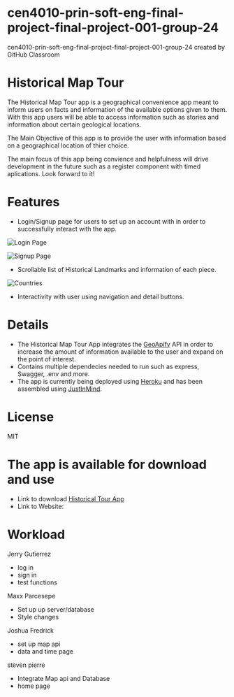 # cen4010-prin-soft-eng-final-project-final-project-001-group-24
cen4010-prin-soft-eng-final-project-final-project-001-group-24 created by GitHub Classroom

# Historical Map Tour
The Historical Map Tour app is a geographical convenience app meant to inform users on facts and information of the available options given to them. With this app users will be able to access information such as stories and information about certain geological locations. 

The Main Objective of this app is to provide the user with information based on a geographical location of thier choice.


The main focus of this app being convience and helpfulness will drive development in the future such as a register component with timed aplications. Look forward to it!

# Features
- Login/Signup page for users to set up an account with in order to successfully interact with the app.

![Login Page](./Img/Login.png)

![Signup Page](/Img/Signup.png)

- Scrollable list of Historical Landmarks and information of each piece.

![Countries](./Img/Countries.png)
- Interactivity with user using navigation and detail buttons.



# Details
- The Historical Map Tour App integrates the [GeoApify](https://www.geoapify.com/places-api) API in order to increase the amount of information available to the user and expand on the point of interest.
- Contains multiple dependecies needed to run such as express, Swagger, .env and more.
- The app is currently being deployed using [Heroku](https://developer.salesforce.com) and has been assembled using [JustInMind](https://www.justinmind.com/?k=justinmind&a=295677078132&adg=23874442871&cmp=323175791&match=e&adposition=&utm_medium=cpc&utm_source=google&utm_campaign=323175791&utm_term=justinmind_e&gad_source=1&gclid=CjwKCAiA98WrBhAYEiwA2WvhOhFfT8isVP3FyOw_0Xm1bnbZ_-3wzuYOWsIC9_ved-UaY5OIRbKXyxoC_qsQAvD_BwE).


# License
MIT

# The app is available for download and use
- Link to download [Historical Tour App](https://we.tl/t-SRgVKYx2pc) 
- Link to Website: 

# Workload
Jerry Gutierrez
- log in 
- sign in
- test functions

Maxx Parcesepe
- Set up up server/database
- Style changes

Joshua Fredrick
- set up map api 
- data and time page 

steven pierre
- Integrate Map api and Database
- home page

